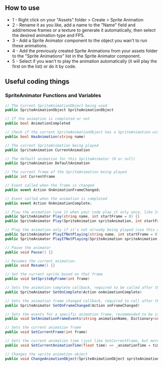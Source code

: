 ## How to use
* 1 - Right click on your "Assets" folder > Create > Sprite Animation  
* 2 - Rename it as you like, add a name to the "Name" field and add/remove frames or a texture to generate it automatically, then select the desired animation type and FPS.  
* 3 - Add a Sprite Animator component to the object you wan't to run these animations.  
* 4 - Add the previously created Sprite Animations from your assets folder to the "Sprite Animations" list in the Sprite Animator component.  
* 5 - Select if you wan't to play the animation automatically (it will play the first on the list) or do it by code.  
  
## Useful coding things
### SpriteAnimator Functions and Variables
```cs
// The Current SpriteAnimationObject being used
public SpriteAnimationObject SpriteAnimationObject

// If the animation is completed or not
public bool AnimationCompleted

// Check if the current SpriteAnimationObject has a SpriteAnimation with that name
public bool HasAnimation(string name)

// The current SpriteAnimation being played
public SpriteAnimation CurrentAnimation

// The default animation for this SpriteAnimator (0 or null)
public SpriteAnimation DefaultAnimation

// The current frame of the SpriteAnimation being played
public int CurrentFrame

// Event called when the frame is changed
public event Action OnAnimationFrameChanged;

// Event called when the animation is completed
public event Action OnAnimationComplete;

// Play the animation (use it when your code play it only once, like State-Machines do), you can pass a animation name or a SpriteAnimation and start frame, fluent interface
public SpriteAnimator Play(string name, int startFrame = 0) {}
public SpriteAnimator Play(SpriteAnimation spriteAnimation, int startFrame = 0) {}

// Play the animation only if it's not already being played (use this on Update functions), you can pass a animation name or a SpriteAnimation and start frame, fluent interface
public SpriteAnimator PlayIfNotPlaying(string name, int startFrame = 0) {}
public SpriteAnimator PlayIfNotPlaying(SpriteAnimation spriteAnimation, int startFrame = 0) {}

// Pause the animator
public void Pause() {}

// Resumes the current animation.
public void Resume() {}

// Set the current sprite based on that frame
public void SetSpriteByFrame(int frame)

// Sets the animation complete callback, required to be called after the animation is played
public SpriteAnimator SetOnComplete(Action onAnimationComplete)

// Sets the animation frame changed callback, required to call after the animation is played
public SpriteAnimator SetOnFrameChanged(Action onFrameChanged)

// Sets the events for a specific animation frame, recommended to be called before the animation is played to avoid missing first frame animation
public void SetAnimationFrameEvents(string animationName, Dictionary<int, List<Action>> frameEvents)

// Sets the current animation frame
public void SetCurrentFrame(int frame)

// Sets the current animation time (just like SetCurrentFrame, but more accurate)
public void SetCurrentAnimationTime(float time) => _animationTime = time;

// Changes the sprite animation object
public void ChangeAnimationObject(SpriteAnimationObject spriteAnimationObject) => _spriteAnimationObject = spriteAnimationObject;
```  
